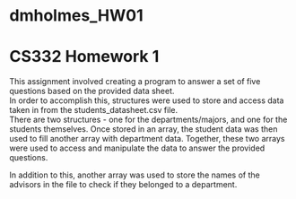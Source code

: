 # dmholmes_HW01
__CS332 Homework 1__
== 
This assignment involved creating a program to answer a set of five questions based on the provided data sheet.  
In order to accomplish this, structures were used to store and access data taken in from the students_datasheet.csv file.  
There are two structures - one for the departments/majors, and one for the students themselves. Once stored in an array, the student data was then used to fill another array with department data. Together, these two arrays were used to access and manipulate the data to answer the provided questions.

In addition to this, another array was used to store the names of the advisors in the file to check if they belonged to a department.
